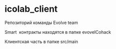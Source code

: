 # icolab_client

Репозиторий команды Evolve team

Smart  контракты находятся в папке evoveICohack

Клиентская часть в папке src/main
